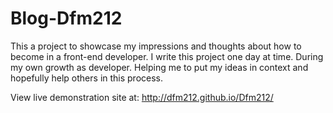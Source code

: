 # Blog-Dfm212
This a project to showcase my impressions and thoughts about how to become in a front-end developer.  I write this project one day at time. During my own growth as developer.  Helping me to put my ideas in context and hopefully help others in this process.


View live demonstration site at: http://dfm212.github.io/Dfm212/
